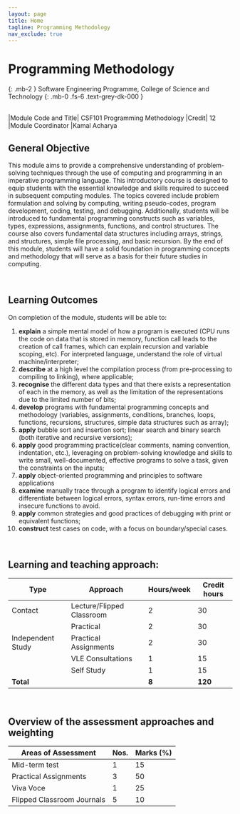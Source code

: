```yaml
---
layout: page
title: Home
tagline: Programming Methodology
nav_exclude: true
---
```


# Programming Methodology
{: .mb-2 }
Software Engineering Programme, College of Science and Technology
{: .mb-0 .fs-6 .text-grey-dk-000 }

<br>
|Module Code and Title|	CSF101 Programming Methodology 
|Credit|	12
|Module Coordinator		|Kamal Acharya
<br>

## General Objective

This module aims to provide a comprehensive understanding of problem-solving techniques through the use of computing and programming in an imperative programming language. This introductory course is designed to equip students with the essential knowledge and skills required to succeed in subsequent computing modules. The topics covered include problem formulation and solving by computing, writing pseudo-codes, program development, coding, testing, and debugging. Additionally, students will be introduced to fundamental programming constructs such as variables, types, expressions, assignments, functions, and control structures. The course also covers fundamental data structures including arrays, strings, and structures, simple file processing, and basic recursion. By the end of this module, students will have a solid foundation in programming concepts and methodology that will serve as a basis for their future studies in computing.

<br>

## Learning Outcomes

On completion of the module, students will be able to:
1. **explain** a simple mental model of how a program is executed (CPU runs the code on data that is stored in memory, function call leads to the creation of call frames, which can explain recursion and variable scoping, etc). For interpreted language, understand the role of virtual machine/interpreter; 
2. **describe** at a high level the compilation process (from pre-processing to compiling to linking), where applicable;
3. **recognise** the different data types and that there exists a representation of each in the memory, as well as the limitation of the representations due to the limited number of bits;
4. **develop** programs with fundamental programming concepts and methodology (variables, assignments, conditions, branches, loops, functions, recursions, structures, simple data structures such as array);
5. **apply** bubble sort and insertion sort; linear search and binary search (both iterative and recursive versions);
6. **apply** good programming practice(clear comments, naming convention, indentation, etc.), leveraging on problem-solving knowledge and skills to write small, well-documented, effective programs to solve a task, given the constraints on the inputs;
7. **apply** object-oriented programming and principles to software applications
8. **examine** manually trace through a program to identify logical errors and differentiate between logical errors, syntax errors, run-time errors and insecure functions to avoid.
9. **apply** common strategies and good practices of debugging with print or equivalent functions;
10. **construct** test cases on code, with a focus on boundary/special cases. 

<br>

## Learning and teaching approach:
| Type               | Approach           | Hours/week | Credit hours |
|--------------------|--------------------|------------|--------------|
| Contact            | Lecture/Flipped Classroom | 2          | 30           |
|                    | Practical          | 2          | 30           |
| Independent Study  | Practical Assignments | 2         | 30           |
|                    | VLE Consultations  | 1          | 15           |
|                    | Self Study         | 1          | 15           |
| **Total**          |                    | **8**      | **120**      |

<br>


## Overview of the assessment approaches and weighting
| Areas of Assessment     | Nos. | Marks (%) |
|-------------------------|------|-----------|
| Mid-term test           | 1    | 15        |
| Practical Assignments   | 3    | 50        |
| Viva Voce               | 1    | 25        |
| Flipped Classroom Journals | 5 | 10        |

<br>
